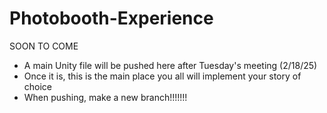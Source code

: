 # Photobooth-Experience

SOON TO COME
- A main Unity file will be pushed here after Tuesday's meeting (2/18/25)
- Once it is, this is the main place you all will implement your story of choice
- When pushing, make a new branch!!!!!!!
